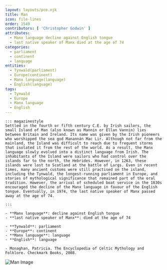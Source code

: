 ```yaml
---
layout: layouts/pce.njk
title: Man
icon: file-lines
order: 1549
contributors: [ 'Christopher Godwin' ]
attributes:
  - Manx language decline against English tongue
  - last native speaker of Manx died at the age of 74
categories:
  - parliament
  - continent
  - language
entities:
  - Tynwald(parliament)
  - Europe(continent)
  - Manx language(language)
  - English(language)
tags:
  - Tynwald
  - Europe
  - Manx language
  - English
---
```

``` tab [group1:Info]
::: magazinestyle
Settled in the fourth or fifth century C.E. by Irish sailors, the small Island of Man (also known as Mannin or Ellan Vannin) lies between Britain and Ireland. Its name was given by the Irish pioneers who worshipped the sea god Manannán Mac Lir. Although not far from the mainland, the Island was difficult to reach due to frequent storms that isolated it from the rest of the world. As a result, the Manx language slowly evolved into a distinct language from Irish. The inhabitants of the Island were sailors who had control over the islands far to the north, the Hebrides. However, in 1263, these islands were lost to Scotland at the battle of Largs. Even in recent times, many ancient customs were still practised on the island, including the Tynwald, the longest-running parliament in Europe, and stories of mythological significance that remained part of the oral tradition. However, the arrival of scheduled boat service in the 1830s encouraged the decline of the Manx language in favour of the English tongue. Eventually, in 1974, the last native speaker of Manx passed away at the age of 74.

:::
```
``` tab [group1:Attributes]
- **Manx language**: decline against English tongue
- **last native speaker of Manx**: died at the age of 74
```
``` tab [group1:Entities]
- **Tynwald**: parliament
- **Europe**: continent
- **Manx language**: language
- **English**: language
```
``` tab [group1:Sources]
- Monaghan, Patricia. The Encyclopedia of Celtic Mythology and Folklore. Checkmark Books, 2008.
```
![Man Image](['https://upload.wikimedia.org/wikipedia/commons/thumb/4/48/Outdoors-man-portrait_%28cropped%29.jpg/1200px-Outdoors-man-portrait_%28cropped%29.jpg'])
